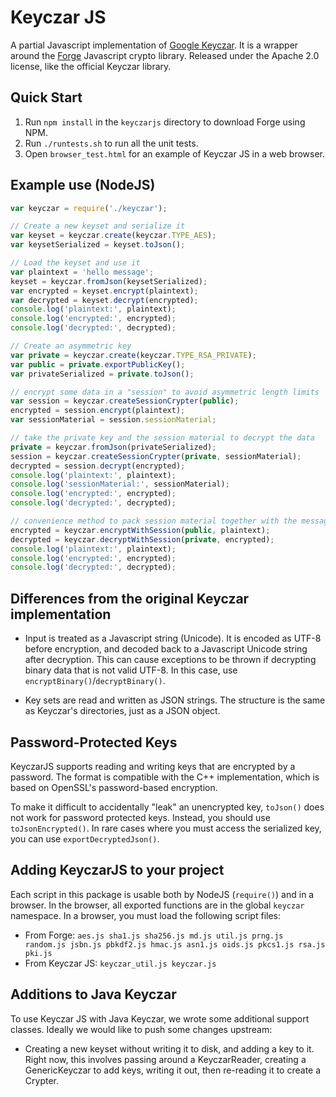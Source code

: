 Keyczar JS
==========

A partial Javascript implementation of
[Google Keyczar](http://www.keyczar.org/).
It is a wrapper around the [Forge](https://github.com/digitalbazaar/forge/)
Javascript crypto library. Released under the Apache 2.0 license, like
the official Keyczar library.


Quick Start
-----------

1. Run `npm install` in the `keyczarjs` directory to download Forge using NPM.
2. Run `./runtests.sh` to run all the unit tests.
3. Open `browser_test.html` for an example of Keyczar JS in a web browser.


Example use (NodeJS)
------------------

```javascript
var keyczar = require('./keyczar');

// Create a new keyset and serialize it
var keyset = keyczar.create(keyczar.TYPE_AES);
var keysetSerialized = keyset.toJson();

// Load the keyset and use it
var plaintext = 'hello message';
keyset = keyczar.fromJson(keysetSerialized);
var encrypted = keyset.encrypt(plaintext);
var decrypted = keyset.decrypt(encrypted);
console.log('plaintext:', plaintext);
console.log('encrypted:', encrypted);
console.log('decrypted:', decrypted);

// Create an asymmetric key
var private = keyczar.create(keyczar.TYPE_RSA_PRIVATE);
var public = private.exportPublicKey();
var privateSerialized = private.toJson();

// encrypt some data in a "session" to avoid asymmetric length limits
var session = keyczar.createSessionCrypter(public);
encrypted = session.encrypt(plaintext);
var sessionMaterial = session.sessionMaterial;

// take the private key and the session material to decrypt the data
private = keyczar.fromJson(privateSerialized);
session = keyczar.createSessionCrypter(private, sessionMaterial);
decrypted = session.decrypt(encrypted);
console.log('plaintext:', plaintext);
console.log('sessionMaterial:', sessionMaterial);
console.log('encrypted:', encrypted);
console.log('decrypted:', decrypted);

// convenience method to pack session material together with the message
encrypted = keyczar.encryptWithSession(public, plaintext);
decrypted = keyczar.decryptWithSession(private, encrypted);
console.log('plaintext:', plaintext);
console.log('encrypted:', encrypted);
console.log('decrypted:', decrypted);
```


Differences from the original Keyczar implementation
----------------------------------------------------

* Input is treated as a Javascript string (Unicode). It is encoded as UTF-8
  before encryption, and decoded back to a Javascript Unicode string after
  decryption. This can cause exceptions to be thrown if decrypting binary data
  that is not valid UTF-8. In this case, use `encryptBinary()`/`decryptBinary()`.

* Key sets are read and written as JSON strings. The structure is the same as
  Keyczar's directories, just as a JSON object.


Password-Protected Keys
-----------------------

KeyczarJS supports reading and writing keys that are encrypted by a password.
The format is compatible with the C++ implementation, which is based on
OpenSSL's password-based encryption.

To make it difficult to accidentally "leak" an unencrypted key, `toJson()`
does not work for password protected keys. Instead, you should use
`toJsonEncrypted()`. In rare cases where you must access the serialized key,
you can use `exportDecryptedJson()`.


Adding KeyczarJS to your project
--------------------------------

Each script in this package is usable both by NodeJS (`require()`) and in a
browser. In the browser, all exported functions are in the global `keyczar`
namespace. In a browser, you must load the following script files:

* From Forge: `aes.js sha1.js sha256.js md.js util.js prng.js random.js jsbn.js
  pbkdf2.js hmac.js asn1.js oids.js pkcs1.js rsa.js pki.js`
* From Keyczar JS: `keyczar_util.js keyczar.js`


Additions to Java Keyczar
-------------------------

To use Keyczar JS with Java Keyczar, we wrote some additional support
classes. Ideally we would like to push some changes upstream:

* Creating a new keyset without writing it to disk, and adding a key to it.
  Right now, this involves passing around a KeyczarReader, creating a
  GenericKeyczar to add keys, writing it out, then re-reading it to create a
  Crypter.
